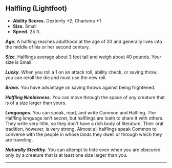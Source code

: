 ﻿## Halfling (Lightfoot)

- **Ability Scores.** Dexterity +2; Charisma +1
- **Size.** Small
- **Speed.** 25 ft.

***Age.*** A halfling reaches adulthood at the age of 20 and generally lives into the middle of his or her second century.

***Size.*** Halflings average about 3 feet tall and weigh about 40 pounds. Your size is Small.

***Lucky.*** When you roll a 1 on an attack roll, ability check, or saving throw, you can reroll the die and must use the new roll.

***Brave.*** You have advantage on saving throws against being frightened.

***Halfling Nimbleness.*** You can move through the space of any creature that is of a size larger than yours.

***Languages.*** You can speak, read, and write Common and Halfling. The Halfling language isn't secret, but halflings are loath to share it with others. They write very little, so they don't have a rich body of literature. Their oral tradition, however, is very strong. Almost all halflings speak Common to converse with the people in whose lands they dwell or through which they are traveling.

***Naturally Stealthy.*** You can attempt to hide even when you are obscured only by a creature that is at least one size larger than you.

---


